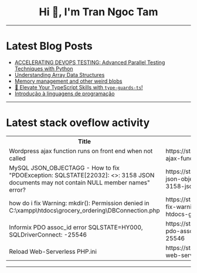 <h1 align="center">Hi 👋, I'm Tran Ngoc Tam</h1>

---

# Latest Blog Posts 
<!-- BLOG-POST-LIST:START -->
- [ACCELERATING DEVOPS TESTING: Advanced Parallel Testing Techniques with Python](https://dev.to/davidbosah/accelerating-devops-testing-advanced-parallel-testing-techniques-with-python-6ka)
- [Understanding Array Data Structures](https://dev.to/m__mdy__m/understanding-array-data-structures-8do)
- [Memory management and other weird blobs](https://dev.to/artiumws/memory-management-and-other-weird-blobs-36bj)
- [🎯 Elevate Your TypeScript Skills with `type-guards-ts`!](https://dev.to/geraldhamiltonwicks/elevate-your-typescript-skills-with-type-guards-ts-36k7)
- [Introdução à linguagens de programação](https://dev.to/moprius/introducao-a-linguagens-de-programacao-4j90)
<!-- BLOG-POST-LIST:END -->

---

# Latest stack oveflow activity
<table>
  <tr><th>Title</th><th>Link</th></tr>
  <!-- STACKOVERFLOW:START --><tr><td>Wordpress ajax function runs on front end when not called</td><td>https://stackoverflow.com/questions/78674644/wordpress-ajax-function-runs-on-front-end-when-not-called</td></tr><tr><td>MySQL JSON_OBJECTAGG - How to fix &quot;PDOException: SQLSTATE[22032]: &lt;&gt;: 3158 JSON documents may not contain NULL member names&quot; error?</td><td>https://stackoverflow.com/questions/78674641/mysql-json-objectagg-how-to-fix-pdoexception-sqlstate22032-3158-json</td></tr><tr><td>how do i fix Warning: mkdir&lpar;&rpar;: Permission denied in C:\xampp\htdocs\grocery_ordering\DBConnection.php</td><td>https://stackoverflow.com/questions/78674501/how-do-i-fix-warning-mkdir-permission-denied-in-c-xampp-htdocs-grocery-orde</td></tr><tr><td>Informix PDO assoc_id error SQLSTATE=HY000, SQLDriverConnect: -25546</td><td>https://stackoverflow.com/questions/78674470/informix-pdo-assoc-id-error-sqlstate-hy000-sqldriverconnect-25546</td></tr><tr><td>Reload Web-Serverless PHP.ini</td><td>https://stackoverflow.com/questions/78674462/reload-web-serverless-php-ini</td></tr><!-- STACKOVERFLOW:END -->
</table>

---


